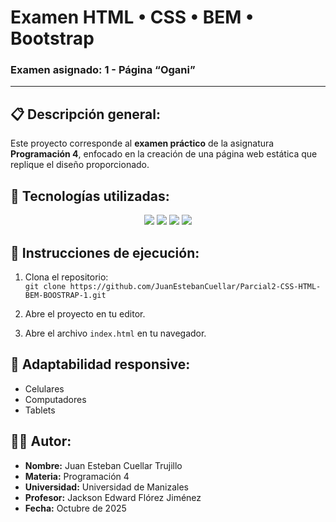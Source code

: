 # Examen HTML • CSS • BEM • Bootstrap  
### Examen asignado: 1 - Página “Ogani”

---------------------

## 📋 Descripción general:

Este proyecto corresponde al **examen práctico** de la asignatura **Programación 4**, enfocado en la creación de una página web estática que replique el diseño proporcionado.

## 🧩 Tecnologías utilizadas:

<p align="center">
  <img src="https://img.shields.io/badge/HTML5-E34F26?style=for-the-badge&logo=html5&logoColor=white"/>
  <img src="https://img.shields.io/badge/CSS3-1572B6?style=for-the-badge&logo=css3&logoColor=white"/>
  <img src="https://img.shields.io/badge/BEM-000000?style=for-the-badge&logo=bem&logoColor=white"/>
  <img src="https://img.shields.io/badge/Bootstrap-7952B3?style=for-the-badge&logo=bootstrap&logoColor=white"/>
</p>

## 🚀 Instrucciones de ejecución:

1. Clona el repositorio:  
   `git clone https://github.com/JuanEstebanCuellar/Parcial2-CSS-HTML-BEM-BOOSTRAP-1.git`

2. Abre el proyecto en tu editor.

3. Abre el archivo `index.html` en tu navegador.

## 📱 Adaptabilidad responsive:

- Celulares
- Computadores
- Tablets

## 🧑‍💻 Autor:

- **Nombre:** Juan Esteban Cuellar Trujillo
- **Materia:** Programación 4
- **Universidad:** Universidad de Manizales
- **Profesor:** Jackson Edward Flórez Jiménez
- **Fecha:** Octubre de 2025


